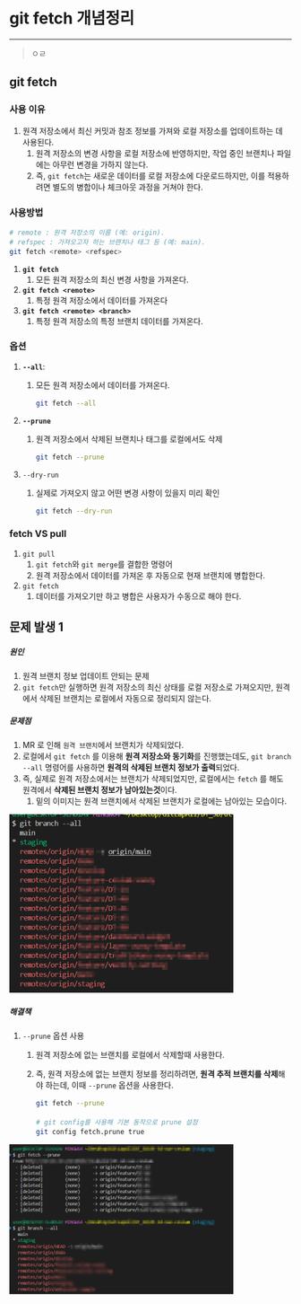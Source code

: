 # git fetch 개념정리 

---

> ㅇㄹ

## git fetch 

### 사용 이유 

1. 원격 저장소에서 최신 커밋과 참조 정보를 가져와 로컬 저장소를 업데이트하는 데 사용된다. 
   1. 원격 저장소의 변경 사항을 로컬 저장소에 반영하지만, 작업 중인 브랜치나 파일에는 아무런 변경을 가하지 않는다. 
   2. 즉, `git fetch`는 새로운 데이터를 로컬 저장소에 다운로드하지만, 이를 적용하려면 별도의 병합이나 체크아웃 과정을 거쳐야 한다. 

### 사용방법

``` bash
# remote : 원격 저장소의 이름 (예: origin).
# refspec : 가져오고자 하는 브랜치나 태그 등 (예: main).
git fetch <remote> <refspec>
```

1. **`git fetch`**
   1. 모든 원격 저장소의 최신 변경 사항을 가져온다. 
2. **`git fetch <remote>`**
   1. 특정 원격 저장소에서 데이터를 가져온다 
3. **`git fetch <remote> <branch>`**
   1. 특정 원격 저장소의 특정 브랜치 데이터를 가져온다. 

### 옵션

1. **`--all`**: 

   1. 모든 원격 저장소에서 데이터를 가져온다. 

      ```bash
      git fetch --all
      ```

2. **`--prune`**

   1. 원격 저장소에서 삭제된 브랜치나 태그를 로컬에서도 삭제

      ```bash
      git fetch --prune
      ```

3. `--dry-run`

   1. 실제로 가져오지 않고 어떤 변경 사항이 있을지 미리 확인

      ```bash
      git fetch --dry-run
      ```

### fetch   VS   pull 

1. `git pull`
   1. `git fetch`와 `git merge`를 결합한 명령어
   2. 원격 저장소에서 데이터를 가져온 후 자동으로 현재 브랜치에 병합한다. 
2. `git fetch`
   1. 데이터를 가져오기만 하고 병합은 사용자가 수동으로 해야 한다. 



## 문제 발생 1

##### 원인

1. 원격 브랜치 정보 업데이트 안되는 문제 
1. `git fetch`만 실행하면 원격 저장소의 최신 상태를 로컬 저장소로 가져오지만, 원격에서 삭제된 브랜치는 로컬에서 자동으로 정리되지 않는다.

##### 문제점

1. MR 로 인해 `원격 브랜치`에서 브랜치가 삭제되었다. 
2. 로컬에서 `git fetch` 를 이용해 **원격 저장소와 동기화**를 진행했는데도, `git branch --all` 명령어를 사용하면 **원격의 삭제된 브랜치 정보가 출력**되었다. 
3. 즉, 실제로 원격 저장소에서는 브랜치가 삭제되었지만, 로컬에서는 `fetch` 를 해도 원격에서 **삭제된 브랜치 정보가 남아있는것**이다. 
   1. 밑의 이미지는 원격 브랜치에서 삭제된 브랜치가 로컬에는 남아있는 모습이다. 

<img src="./images/git_fetch_문제점1.png" width="400">

##### 해결책

1. `--prune` 옵션 사용 

   1. 원격 저장소에 없는 브랜치를 로컬에서 삭제할때 사용한다. 

   2. 즉, 원격 저장소에 없는 브랜치 정보를 정리하려면, **원격 추적 브랜치를 삭제**해야 하는데, 이때 `--prune` 옵션을 사용한다. 

      ```bash
      git fetch --prune
      
      # git config를 사용해 기본 동작으로 prune 설정
      git config fetch.prune true
      ```

<img src="./images/git_fetch_문제점1-1.png" width="400">